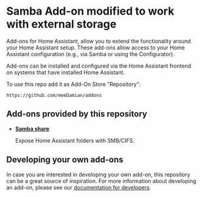 # Samba Add-on modified to work with external storage

Add-ons for Home Assistant, allow you to extend the functionality
around your Home Assistant setup. These add-ons allow access to your Home Assistant configuration (e.g., via Samba or using the Configurator).

Add-ons can be installed and configured via the Home Assistant frontend on
systems that have installed Home Assistant.

To use this repo add it as Add-On Store "Repository":

```
https://github.com/meeDamian/addons
```

## Add-ons provided by this repository

- **[Samba share](/samba/README.md)**

    Expose Home Assistant folders with SMB/CIFS.

## Developing your own add-ons

In case you are interested in developing your own add-on, this
repository can be a great source of inspiration. For more information
about developing an add-on, please see our
[documentation for developers][dev-docs].

[discord]: https://discord.gg/c5DvZ4e
[forum]: https://community.home-assistant.io
[i386-shield]: https://img.shields.io/badge/i386-no-red.svg
[issue]: https://github.com/home-assistant/hassio-addons/issues
[reddit]: https://reddit.com/r/homeassistant
[dev-docs]: https://developers.home-assistant.io/docs/add-ons
